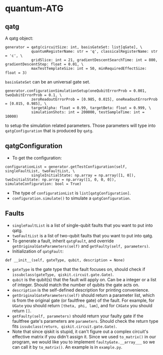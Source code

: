 # quantum-ATG

## qatg
A qatg object:
```python=
generator = qatg(circuitSize: int, basisGateSet: list[qGate], \
			quantumRegisterName: str = 'q', classicalRegisterName: str = 'c', \
			gridSlice: int = 21, gradientDescentSearchTime: int = 800, gradientDescentStep: float = 0.01, \
			maxTestTemplateSize: int = 50, minRequiredEffectSize: float = 3)
```
```basisGateSet``` can be an universal gate set.
```python=
generator.configurationSimulationSetup(oneQubitErrorProb = 0.001, twoQubitErrorProb = 0.1, \
			zeroReadoutErrorProb = [0.985, 0.015], oneReadoutErrorProb = [0.015, 0.985], \
			targetAlpha: float = 0.99, targetBeta: float = 0.999, \
			simulationShots: int = 200000, testSampleTime: int = 10000)
```
to setup the simulation related parameters. Those parameters will type into ```qatgConfiguration``` that is produced by ```qatg```.

## qatgConfiguration
* To get the configuration:
```python=
configurationList = generator.getTestConfiguration(self, singleFaultList, twoFaultList, \
			singleInitialState: np.array = np.array([1, 0]), twoInitialState: np.array = np.array([1, 0, 0, 0]), simulateConfiguration: bool = True)
```
* The type of ```configurationList``` is ```list[qatgConfiguration]```.
* ```configuration.simulate()``` to simulate a ```qatgConfiguration```.

## Faults
* ```singleFaultList``` is a list of single-qubit faults that you want to put into qatg.
* ```twoFaultList``` is a list of two-qubit faults that you want to put into qatg.
* To generate a fault, inherit ```qatgFault```, and override ```getOriginalGateParameters(self)``` and ```getFaulty(self, parameters)```.
* Initialization of ```qatgFault```:
```python=
def __init__(self, gateType, qubit, description = None)
```
* ```gateType``` is the gate type that the fault focuses on, should check if ```issubclass(gateType, qiskit.circuit.gate.Gate)```.
* ```qubit``` is the qubit(s) that the fault will apply on. Can be a integer or a list of integer. Should match the number of qubits the gate acts on.
* ```description``` is the self-defined description for printing convenience.
* ```getOriginalGateParameters(self)``` should return a parameter list, which is from the original gate (or faultfree gate) of the fault. For example, for ```UGate``` you should return ```[theta, phi, lam]```, and for ```CXGate``` you should return ```[]```.
* ```getFaulty(self, parameters)``` should return your faulty gate if the faultfree gate's parameters are ```parameters```. Should check the return type fits ```issubclass(return, qiskit.circuit.gate.Gate)```.
* Note that since qiskit is stupid, it can't figure out a complex circuit's effective matrix if you didn't assign it. Since we used ```to_matrix()``` in our program, we would like you to implement ```faultyGate.__array___``` so we can call it by ```to_matrix()```. An example is in ```example.py```.